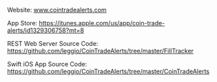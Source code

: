 Website: www.cointradealerts.com

App Store: https://itunes.apple.com/us/app/coin-trade-alerts/id1329306758?mt=8

REST Web Server Source Code: https://github.com/leggio/CoinTradeAlerts/tree/master/FillTracker

Swift iOS App Source Code: https://github.com/leggio/CoinTradeAlerts/tree/master/CoinTradeAlerts
